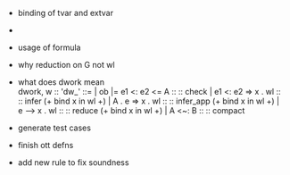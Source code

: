 
- binding of tvar and extvar
- 

- usage of formula
- why reduction on G not wl
- what does dwork mean  
    dwork, w :: 'dw_' ::=
  | ob |= e1 <: e2 <= A :: :: check
  | e1 <: e2  => x . wl :: :: infer (+ bind x in wl +)
  | A . e => x . wl :: :: infer_app (+ bind x in wl +)
  | e --> x . wl :: :: reduce (+ bind x in wl +)
  | A <~: B      :: :: compact

- generate test cases
- finish ott defns 
- add new rule to fix soundness
